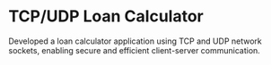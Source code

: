 # TCP/UDP Loan Calculator
 Developed a loan calculator application using TCP and UDP network sockets, enabling secure and efficient client-server communication.
